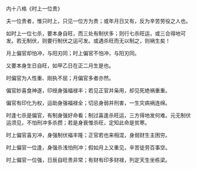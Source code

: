 内十八格《时上一位贵》

夫一位贵者，惟只时上，只见一位方为贵；或年月日又有，反为辛苦劳役之人也。

如时上一位七杀，要本身自旺，而三处有制伏多；则行七杀旺运，或三合得地可发。若无制伏，则要行制伏之运可发。或遇杀旺而无以制之，则祸生矣！

月上偏官却怕冲，与阳刃同；时上偏官不怕冲，与阳刃同。

又要本身生日自旺，如甲乙日在正二月生是也。

时偏官为人性重、刚执不屈；月偏官多者亦然。

偏官妙喜食神遂，印绶身强福禄丰；若见正官并枭用，却见死绝祸重重。

偏官有印化为权，运助身强福禄全；切忌身弱并刑害，一生灾病祸连绵。

时逢七杀是偏官，有制身强好命看；制过喜逢杀旺运，三方得地发何难。元无制伏运须见，不怕刑冲多杀攒；若是身衰惟杀旺，定知此命是贫寒。

时上偏官喜刃冲，身强制伏福丰隆；正官若也来相混，身弱财生主困穷。

时上偏官一位逢，身强杀浅怕刑冲；假如月上又重见，辛苦徒劳百事空。

时上偏官一位强，日辰自旺贵非常；有财有印多财禄，列定天生坐栋梁。

